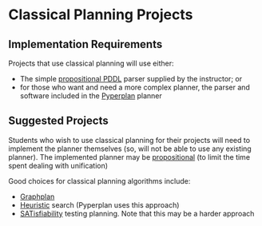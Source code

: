 # Classical Planning Projects

## Implementation Requirements

Projects that use classical planning will use either: 

- The simple [propositional PDDL](https://github.com/pucrs-automated-planning/pddl-parser) parser supplied by the instructor; or
- for those who want and need a more complex planner, the parser and software included in the [Pyperplan](https://bitbucket.org/malte/pyperplan/) planner


## Suggested Projects

Students who wish to use classical planning for their projects will need to implement the planner themselves (so, will not be able to use any existing planner). 
The implemented planner may be [propositional](https://github.com/pucrs-automated-planning/pddl-parser) (to limit the time spent dealing with unification)

Good choices for classical planning algorithms include:

- [Graphplan](http://www.sciencedirect.com/science/article/pii/S0004370296000471)
- [Heuristic](http://www.sciencedirect.com/science/article/pii/S0004370201001084) search (Pyperplan uses this approach)
- [SATisfiability](https://www.aaai.org/Papers/AAAI/1996/AAAI96-177.pdf) testing planning. Note that this may be a harder approach


